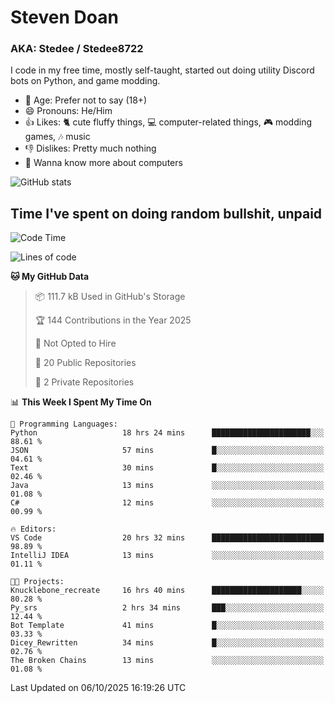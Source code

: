# Steven Doan
### AKA: Stedee / Stedee8722
I code in my free time, mostly self-taught, started out doing utility Discord bots on Python, and game modding.

- 🤔 Age: Prefer not to say (18+)
- 😄 Pronouns: He/Him
- 👍 Likes: 🐈 cute fluffy things, 💻 computer-related things, 🎮 modding games, 🎶 music
- 👎 Dislikes: Pretty much nothing
- 🥹 Wanna know more about computers

![GitHub stats](https://github-readme-stats-iota-mocha-40.vercel.app/api?username=Stedee8722&show=prs_merged,prs_merged_percentage&show_icons=true&theme=transparent)

## Time I've spent on doing random bullshit, unpaid
<!--START_SECTION:Time I've spent on doing random bullshit, unpaid-->
![Code Time](http://img.shields.io/badge/Code%20Time-348%20hrs%2055%20mins-blue)

![Lines of code](https://img.shields.io/badge/From%20Hello%20World%20I%27ve%20Written-89.2%20thousand%20lines%20of%20code-blue)

**🐱 My GitHub Data** 

> 📦 111.7 kB Used in GitHub's Storage 
 > 
> 🏆 144 Contributions in the Year 2025
 > 
> 🚫 Not Opted to Hire
 > 
> 📜 20 Public Repositories 
 > 
> 🔑 2 Private Repositories 
 > 
📊 **This Week I Spent My Time On** 

```text
💬 Programming Languages: 
Python                   18 hrs 24 mins      ██████████████████████░░░   88.61 % 
JSON                     57 mins             █░░░░░░░░░░░░░░░░░░░░░░░░   04.61 % 
Text                     30 mins             █░░░░░░░░░░░░░░░░░░░░░░░░   02.46 % 
Java                     13 mins             ░░░░░░░░░░░░░░░░░░░░░░░░░   01.08 % 
C#                       12 mins             ░░░░░░░░░░░░░░░░░░░░░░░░░   00.99 % 

🔥 Editors: 
VS Code                  20 hrs 32 mins      █████████████████████████   98.89 % 
IntelliJ IDEA            13 mins             ░░░░░░░░░░░░░░░░░░░░░░░░░   01.11 % 

🐱‍💻 Projects: 
Knucklebone_recreate     16 hrs 40 mins      ████████████████████░░░░░   80.28 % 
Py_srs                   2 hrs 34 mins       ███░░░░░░░░░░░░░░░░░░░░░░   12.44 % 
Bot Template             41 mins             █░░░░░░░░░░░░░░░░░░░░░░░░   03.33 % 
Dicey_Rewritten          34 mins             █░░░░░░░░░░░░░░░░░░░░░░░░   02.76 % 
The Broken Chains        13 mins             ░░░░░░░░░░░░░░░░░░░░░░░░░   01.08 % 
```


 Last Updated on 06/10/2025 16:19:26 UTC
<!--END_SECTION:Time I've spent on doing random bullshit, unpaid-->
